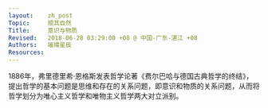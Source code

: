 ```yaml
---
layout:    zh_post
Topic:     顺其自然
Title:     意识与物质
Revised:   2018-06-28 03:29:00 +08 @ 中国-广东-湛江 +08
Authors:   璀璨星辰
Resources:
---
```


1886年，弗里德里希·恩格斯发表哲学论著《费尔巴哈与德国古典哲学的终结》，提出哲学的基本问题是思维和存在的关系问题，即意识和物质的关系问题，从而将哲学划分为唯心主义哲学和唯物主义哲学两大对立派别。